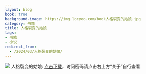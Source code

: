 ```yaml
---
layout: blog
book: true
background-image: https://img.locyoo.com/book人格裂变的姑娘.jpg
category: 书籍
title: 人格裂变的姑娘
tags:
- 书籍
- 小说
redirect_from:
  - /2024/03/人格裂变的姑娘/
---
```

![](https://img.locyoo.com/book人格裂变的姑娘.jpg)
人格裂变的姑娘: <a name = "ref1" href="https://url18.ctfile.com/f/50983618-1345419172-04d601?p=3619">点击下载</a>，访问密码请点击右上方“关于”自行查看